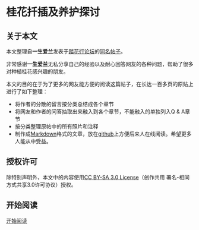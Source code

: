 
# 桂花扦插及养护探讨

## 关于本文

本文整理自**一生爱兰**发表于[踏花行论坛](http://www.tahua.net/)的[同名帖子](http://www.tahua.net/thread-189291-1-1.html)。

非常感谢**一生爱兰**无私分享自己的经验以及耐心回答网友的各种问题，帮助了很多对种植桂花感兴趣的朋友。

本文的目的在于为了更多的网友能方便的阅读这篇帖子，在长达一百多页的原贴上进行了如下整理：

* 将作者的分散的留言按分类总结成各个章节
* 将网友和作者的问答抽取出来融入到各个章节，不能融入的单独列入Q & A章节
* 按分类整理原帖中的所有照片和注释
* 制作成[Markdown](http://daringfireball.net/projects/markdown/)格式的文章，放在[github](https://github.com/northbright/plants)上方便后来人在线阅读。希望更多人能从中受益。

## 授权许可  
除特别声明外，本文中的内容使用[CC BY-SA 3.0 License](http://creativecommons.org/licenses/by-sa/3.0/)（创作共用 署名-相同方式共享3.0许可协议）授权。

## 开始阅读

[开始阅读](list.md)
